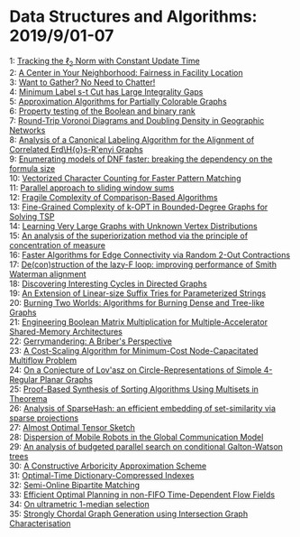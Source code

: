 # Data Structures and Algorithms: 2019/9/01-07  
1: [Tracking the $\ell_2$ Norm with Constant Update Time](https://doi.org/10.48550/arXiv.1807.06479)  
2: [A Center in Your Neighborhood: Fairness in Facility Location](https://doi.org/10.48550/arXiv.1908.09041)  
3: [Want to Gather? No Need to Chatter!](https://doi.org/10.48550/arXiv.1908.11402)  
4: [Minimum Label s-t Cut has Large Integrality Gaps](https://doi.org/10.48550/arXiv.1908.11491)  
5: [Approximation Algorithms for Partially Colorable Graphs](https://doi.org/10.48550/arXiv.1908.11631)  
6: [Property testing of the Boolean and binary rank](https://doi.org/10.48550/arXiv.1908.11632)  
7: [Round-Trip Voronoi Diagrams and Doubling Density in Geographic Networks](https://doi.org/10.48550/arXiv.1005.1053)  
8: [Analysis of a Canonical Labeling Algorithm for the Alignment of  Correlated Erd\H{o}s-R\'enyi Graphs](https://doi.org/10.48550/arXiv.1804.09758)  
9: [Enumerating models of DNF faster: breaking the dependency on the formula  size](https://doi.org/10.48550/arXiv.1810.04006)  
10: [Vectorized Character Counting for Faster Pattern Matching](https://doi.org/10.48550/arXiv.1811.06127)  
11: [Parallel approach to sliding window sums](https://doi.org/10.48550/arXiv.1811.10074)  
12: [Fragile Complexity of Comparison-Based Algorithms](https://doi.org/10.48550/arXiv.1901.02857)  
13: [Fine-Grained Complexity of k-OPT in Bounded-Degree Graphs for Solving  TSP](https://doi.org/10.48550/arXiv.1908.09325)  
14: [Learning Very Large Graphs with Unknown Vertex Distributions](https://doi.org/10.48550/arXiv.1908.10170)  
15: [An analysis of the superiorization method via the principle of  concentration of measure](https://doi.org/10.48550/arXiv.1909.00398)  
16: [Faster Algorithms for Edge Connectivity via Random $2$-Out Contractions](https://doi.org/10.48550/arXiv.1909.00844)  
17: [De(con)struction of the lazy-F loop: improving performance of Smith  Waterman alignment](https://doi.org/10.48550/arXiv.1909.00899)  
18: [Discovering Interesting Cycles in Directed Graphs](https://doi.org/10.48550/arXiv.1909.01060)  
19: [An Extension of Linear-size Suffix Tries for Parameterized Strings](https://doi.org/10.48550/arXiv.1902.00216)  
20: [Burning Two Worlds: Algorithms for Burning Dense and Tree-like Graphs](https://doi.org/10.48550/arXiv.1909.00530)  
21: [Engineering Boolean Matrix Multiplication for Multiple-Accelerator  Shared-Memory Architectures](https://doi.org/10.48550/arXiv.1909.01554)  
22: [Gerrymandering: A Briber's Perspective](https://doi.org/10.48550/arXiv.1909.01583)  
23: [A Cost-Scaling Algorithm for Minimum-Cost Node-Capacitated Multiflow  Problem](https://doi.org/10.48550/arXiv.1909.01599)  
24: [On a Conjecture of Lov\'asz on Circle-Representations of Simple  4-Regular Planar Graphs](https://doi.org/10.48550/arXiv.1909.01721)  
25: [Proof-Based Synthesis of Sorting Algorithms Using Multisets in Theorema](https://doi.org/10.48550/arXiv.1909.01747)  
26: [Analysis of SparseHash: an efficient embedding of set-similarity via  sparse projections](https://doi.org/10.48550/arXiv.1909.01802)  
27: [Almost Optimal Tensor Sketch](https://doi.org/10.48550/arXiv.1909.01821)  
28: [Dispersion of Mobile Robots in the Global Communication Model](https://doi.org/10.48550/arXiv.1909.01957)  
29: [An analysis of budgeted parallel search on conditional Galton-Watson  trees](https://doi.org/10.48550/arXiv.1703.10731)  
30: [A Constructive Arboricity Approximation Scheme](https://doi.org/10.48550/arXiv.1811.06803)  
31: [Optimal-Time Dictionary-Compressed Indexes](https://doi.org/10.48550/arXiv.1811.12779)  
32: [Semi-Online Bipartite Matching](https://doi.org/10.48550/arXiv.1812.00134)  
33: [Efficient Optimal Planning in non-FIFO Time-Dependent Flow Fields](https://doi.org/10.48550/arXiv.1909.02198)  
34: [On ultrametric $1$-median selection](https://doi.org/10.48550/arXiv.1909.02400)  
35: [Strongly Chordal Graph Generation using Intersection Graph  Characterisation](https://doi.org/10.48550/arXiv.1909.02545)  